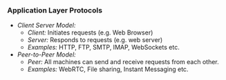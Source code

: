 ### Application Layer Protocols
- *Client Server Model:*
    - *Client:* Initiates requests (e.g. Web Browser)
    - *Server:* Responds to requests (e.g. web server)
    - *Examples:* HTTP, FTP, SMTP, IMAP, WebSockets etc.
- *Peer-to-Peer Model:*
    - *Peer:* All machines can send and receive requests from each other.
    - *Examples:* WebRTC, File sharing, Instant Messaging etc.

